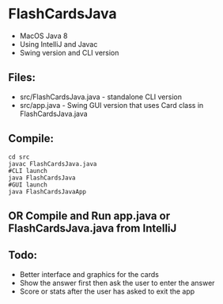 # FlashCardsJava
- MacOS Java 8
- Using IntelliJ and Javac
- Swing version and CLI version

## Files:
- src/FlashCardsJava.java - standalone CLI version
- src/app.java - Swing GUI version that uses Card class in FlashCardsJava.java

## Compile:
```
cd src
javac FlashCardsJava.java
#CLI launch
java FlashCardsJava
#GUI launch
java FlashCardsJavaApp
```
## OR Compile and Run app.java or FlashCardsJava.java from IntelliJ

## Todo:
- Better interface and graphics for the cards
- Show the answer first then ask the user to enter the answer
- Score or stats after the user has asked to exit the app 
